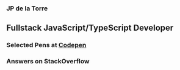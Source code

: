 ### JP de la Torre

## Fullstack JavaScript/TypeScript Developer


### Selected Pens at [Codepen](https://codepen.io/jpidelatorre)

<!-- CODEPEN:START -->

<!-- CODEPEN:END -->

### Answers on StackOverflow

<!-- STACKOVERFLOW:START -->

<!-- STACKOVERFLOW:END -->

<!-- 
TODO
- Create own workflow actions
  - RSS with extra properties
  - Formatted technologies icons
  - ASCII banners
 -->
